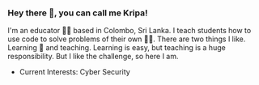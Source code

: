 ### Hey there 👋, you can call me Kripa!

I'm an educator 👩‍🏫 based in Colombo, Sri Lanka. I teach students how to use code to solve problems of their own 👩‍💻.
There are two things I like. Learning 📖 and teaching. Learning is easy, but teaching is a huge responsibility. But I like the challenge, so here I am.

- Current Interests: Cyber Security
